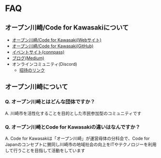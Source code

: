 FAQ
====

オープン川崎/Code for Kawasakiについて
---

* [オープン川崎/Code for Kawasaki(Webサイト)](http://openkawasaki.org)
* [オープン川崎/Code for Kawasaki(GitHub)](https://github.com/openkawasaki/)
* [イベントサイト(connpass)](https://openkawasaki.connpass.com/)
* [ブログ(Medium)](https://medium.com/openkawasaki)
* オンラインコミュニティ(Discord)
    - [招待のリンク](https://discord.gg/zEsYCZ6)


## オープン川崎について

### Q. オープン川崎とはどんな団体ですか？
A. 川崎市を活性化することを目的とした市民参加型のコミュニティです

### Q. オープン川崎とCode for Kawasakiの違いはなんですか？
A. Code for Kawasakiは「オープン川崎」が運営母体の分科会で、Code for Japanのコンセプトに賛同し川崎市の地域社会の向上をITやテクノロジーを利用して行うことを目指して活動をしています

